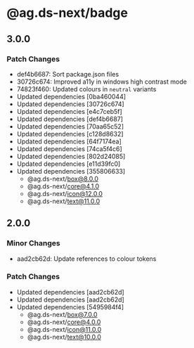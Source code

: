 # @ag.ds-next/badge

## 3.0.0

### Patch Changes

- def4b6687: Sort package.json files
- 30726c674: Improved a11y in windows high contrast mode
- 74823f460: Updated colours in `neutral` variants
- Updated dependencies [0ba460044]
- Updated dependencies [30726c674]
- Updated dependencies [e4c7ceb5f]
- Updated dependencies [def4b6687]
- Updated dependencies [70aa65c52]
- Updated dependencies [c128d8632]
- Updated dependencies [64f7174ea]
- Updated dependencies [74ca5f4c6]
- Updated dependencies [802d24085]
- Updated dependencies [e11d39fc0]
- Updated dependencies [355806633]
  - @ag.ds-next/box@8.0.0
  - @ag.ds-next/core@4.1.0
  - @ag.ds-next/icon@12.0.0
  - @ag.ds-next/text@11.0.0

## 2.0.0

### Minor Changes

- aad2cb62d: Update references to colour tokens

### Patch Changes

- Updated dependencies [aad2cb62d]
- Updated dependencies [aad2cb62d]
- Updated dependencies [5495984f4]
  - @ag.ds-next/box@7.0.0
  - @ag.ds-next/core@4.0.0
  - @ag.ds-next/icon@11.0.0
  - @ag.ds-next/text@10.0.0
